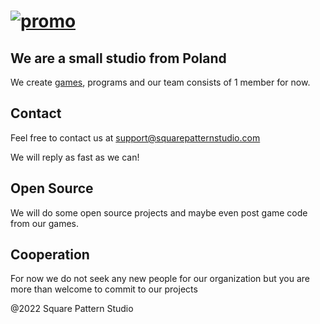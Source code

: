 # [![promo](https://square-pattern-studio.github.io/imagedatabase/background.png.webp)](https://squarepatternstudio.com)
## We are a small studio from Poland

We create [games](https://www.squarepatternstudio.com/games.html), programs and our team consists of 1 member for now. 

## Contact

Feel free to contact us at support@squarepatternstudio.com 

We will reply as fast as we can! 

## Open Source

We will do some open source projects and maybe even post game code from our games. 

## Cooperation

For now we do not seek any new people for our organization but you are more than welcome to commit to our projects


@2022 Square Pattern Studio 
